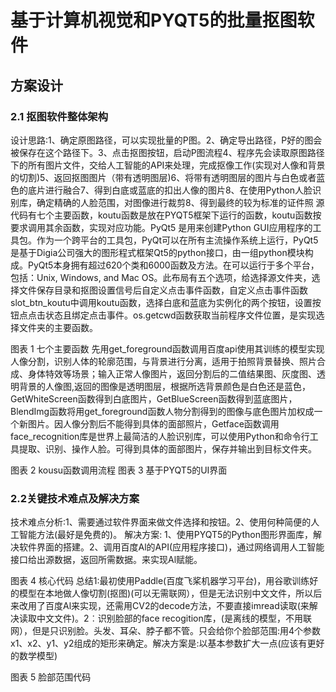 # 基于计算机视觉和PYQT5的批量抠图软件
## 方案设计
### 2.1 抠图软件整体架构
设计思路:1、确定原图路径，可以实现批量的P图。2、确定导出路径，P好的图会被保存在这个路径下。3、点击抠图按钮，启动P图流程4、程序先会读取原图路径下的所有图片文件，交给人工智能的API来处理，完成抠像工作(实现对人像和背景的切割)5、返回抠图图片（带有透明图层)6、将带有透明图层的图片与白色或者蓝色的底片进行融合7、得到白底或蓝底的扣出人像的图片8、在使用Python人脸识别库，确定精确的人脸范围，对图像进行裁剪8、得到最终的较为标准的证件照
源代码有七个主要函数，koutu函数是放在PYQT5框架下运行的函数，koutu函数按要求调用其余函数，实现对应功能。PyQt5 是用来创建Python GUI应用程序的工具包。作为一个跨平台的工具包，PyQt可以在所有主流操作系统上运行，PyQt5是基于Digia公司强大的图形程式框架Qt5的python接口，由一组python模块构成。PyQt5本身拥有超过620个类和6000函数及方法。在可以运行于多个平台，包括：Unix, Windows, and Mac OS。此布局有五个选项，给选择源文件夹，选择文件保存目录和抠图设置信号后自定义点击事件函数，自定义点击事件函数slot_btn_koutu中调用koutu函数，选择白底和蓝底为实例化的两个按钮，设置按钮点点击状态且绑定点击事件。os.getcwd函数获取当前程序文件位置，是实现选择文件夹的主要函数。
 

图表 1 七个主要函数
先用get_foreground函数调用百度api使用其训练的模型实现人像分割，识别人体的轮廓范围，与背景进行分离，适用于拍照背景替换、照片合成、身体特效等场景；输入正常人像图片，返回分割后的二值结果图、灰度图、透明背景的人像图,返回的图像是透明图层，根据所选背景颜色是白色还是蓝色，GetWhiteScreen函数得到白底图片，GetBlueScreen函数得到蓝底图片，BlendImg函数将用get_foreground函数人物分割得到的图像与底色图片加权成一个新图片。因人像分割后不能得到具体的面部照片，Getface函数调用face_recognition库是世界上最简洁的人脸识别库，可以使用Python和命令行工具提取、识别、操作人脸。可得到具体的面部图片，保存并输出到目标文件夹。

图表 2  kousu函数调用流程​​​​   图表 3  基于PYQT5的UI界面
 
 
### 2.2关键技术难点及解决方案
技术难点分析:1、需要通过软件界面来做文件选择和按钮。2、使用何种简便的人工智能方法(最好是免费的)。
解决方案: 1、使用PYQT5的Python图形界面库，解决软件界面的搭建。2、调用百度Al的API(应用程序接口)，通过网络调用人工智能接口给出源数据，返回所需数据。来实现Al赋能。

图表 4  核心代码
总结1:最初使用Paddle(百度飞桨机器学习平台)，用谷歌训练好的模型在本地做人像切割(抠图)(可以无需联网），但是无法识别中文文件，所以后来改用了百度Al来实现，还需用CV2的decode方法，不要直接imread读取(来解决读取中文文件)。2︰识别脸部的face recogition库，(是离线的模型，不用联网），但是只识别脸。头发、耳朵、脖子都不管。只会给你个脸部范围:用4个参数x1、x2、y1、y2组成的矩形来确定。解决方案是:以基本参数扩大一点(应该有更好的数学模型)

图表 5  脸部范围代码
